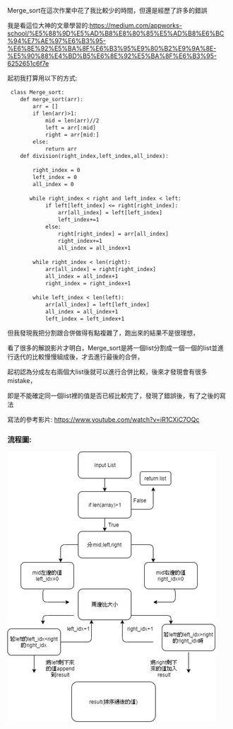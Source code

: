 Merge_sort在這次作業中花了我比較少的時間，但還是經歷了許多的錯誤

我是看這位大神的文章學習的:https://medium.com/appworks-school/%E5%88%9D%E5%AD%B8%E8%80%85%E5%AD%B8%E6%BC%94%E7%AE%97%E6%B3%95-%E6%8E%92%E5%BA%8F%E6%B3%95%E9%80%B2%E9%9A%8E-%E5%90%88%E4%BD%B5%E6%8E%92%E5%BA%8F%E6%B3%95-6252651c6f7e

起初我打算用以下的方式:

     class Merge_sort:
        def merge_sort(arr):
            arr = []
            if len(arr)>1:
                mid = len(arr)//2
                left = arr[:mid]
                right = arr[mid:]
            else:
                return arr
        def division(right_index,left_index,all_index):

            right_index = 0
            left_index = 0
            all_index = 0

           while right_index < right and left_index < left:
                if left[left_index] <= right[right_index]:
                    arr[all_index] = left[left_index]
                    left_index+=1
                else:
                    right[right_index] = arr[all_index]
                    right_index+=1
                    all_index = all_index+1

            while right_index < len(right):
                arr[all_index] = right[right_index]
                all_index = all_index+1
                right_index = right_index+1

            while left_index < len(left):
                arr[all_index] = left[left_index]
                all_index = all_index+1
                left_index = left_index+1
   但我發現我把分割跟合併做得有點複雜了，跑出來的結果不是很理想，
   
   看了很多的解說影片才明白，Merge_sort是將一個list分割成一個一個的list並進行迭代的比較慢慢組成後，才去進行最後的合併，
   
   起初認為分成左右兩個大list後就可以進行合併比較，後來才發現會有很多mistake，
   
   即是不能確定同一個list裡的值是否已經比較完了，發現了錯誤後，有了之後的寫法
   
   寫法的參考影片: https://www.youtube.com/watch?v=iR1CXiC7OQc
   
   ### 流程圖:
   
   ![](https://github.com/DarrenLUCreate/DarreNC/blob/master/Img/Merge%20sort.jpg)
